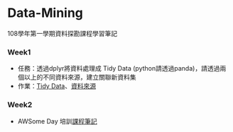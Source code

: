 # **Data-Mining**
108學年第一學期資料探勘課程學習筆記

### **Week1**
  * 任務：透過dplyr將資料處理成 Tidy Data (python請透過panda)，請透過兩個以上的不同資料來源，建立關聯新資料集
  * 作業：[Tidy Data](https://github.com/acgangel/Data-Mining/blob/master/week01/Tidy%20Data.ipynb)、[資料來源](https://github.com/acgangel/Data-Mining/tree/master/week01)

### **Week2**
  * AWSome Day 培訓[課程筆記](https://github.com/acgangel/Data-Mining/blob/master/week02/AWSome%20Day%20Note.md)
